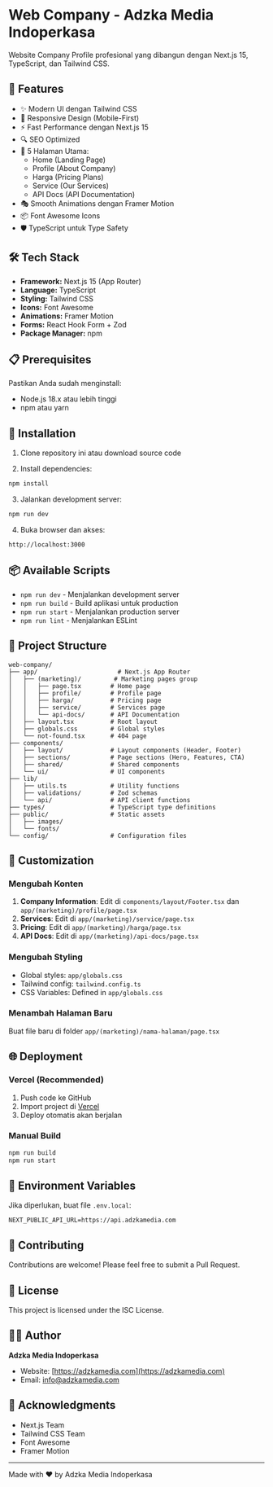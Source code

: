 # Web Company - Adzka Media Indoperkasa

Website Company Profile profesional yang dibangun dengan Next.js 15, TypeScript, dan Tailwind CSS.

## 🚀 Features

- ✨ Modern UI dengan Tailwind CSS
- 🎨 Responsive Design (Mobile-First)
- ⚡ Fast Performance dengan Next.js 15
- 🔍 SEO Optimized
- 📱 5 Halaman Utama:
  - Home (Landing Page)
  - Profile (About Company)
  - Harga (Pricing Plans)
  - Service (Our Services)
  - API Docs (API Documentation)
- 🎭 Smooth Animations dengan Framer Motion
- 📦 Font Awesome Icons
- 🛡️ TypeScript untuk Type Safety

## 🛠️ Tech Stack

- **Framework:** Next.js 15 (App Router)
- **Language:** TypeScript
- **Styling:** Tailwind CSS
- **Icons:** Font Awesome
- **Animations:** Framer Motion
- **Forms:** React Hook Form + Zod
- **Package Manager:** npm

## 📋 Prerequisites

Pastikan Anda sudah menginstall:

- Node.js 18.x atau lebih tinggi
- npm atau yarn

## 🔧 Installation

1. Clone repository ini atau download source code

2. Install dependencies:
```bash
npm install
```

3. Jalankan development server:
```bash
npm run dev
```

4. Buka browser dan akses:
```
http://localhost:3000
```

## 📦 Available Scripts

- `npm run dev` - Menjalankan development server
- `npm run build` - Build aplikasi untuk production
- `npm run start` - Menjalankan production server
- `npm run lint` - Menjalankan ESLint

## 📁 Project Structure

```
web-company/
├── app/                      # Next.js App Router
│   ├── (marketing)/         # Marketing pages group
│   │   ├── page.tsx        # Home page
│   │   ├── profile/        # Profile page
│   │   ├── harga/          # Pricing page
│   │   ├── service/        # Services page
│   │   └── api-docs/       # API Documentation
│   ├── layout.tsx          # Root layout
│   ├── globals.css         # Global styles
│   └── not-found.tsx       # 404 page
├── components/
│   ├── layout/             # Layout components (Header, Footer)
│   ├── sections/           # Page sections (Hero, Features, CTA)
│   ├── shared/             # Shared components
│   └── ui/                 # UI components
├── lib/
│   ├── utils.ts            # Utility functions
│   ├── validations/        # Zod schemas
│   └── api/                # API client functions
├── types/                  # TypeScript type definitions
├── public/                 # Static assets
│   ├── images/
│   └── fonts/
└── config/                 # Configuration files
```

## 🎨 Customization

### Mengubah Konten

1. **Company Information**: Edit di `components/layout/Footer.tsx` dan `app/(marketing)/profile/page.tsx`
2. **Services**: Edit di `app/(marketing)/service/page.tsx`
3. **Pricing**: Edit di `app/(marketing)/harga/page.tsx`
4. **API Docs**: Edit di `app/(marketing)/api-docs/page.tsx`

### Mengubah Styling

- Global styles: `app/globals.css`
- Tailwind config: `tailwind.config.ts`
- CSS Variables: Defined in `app/globals.css`

### Menambah Halaman Baru

Buat file baru di folder `app/(marketing)/nama-halaman/page.tsx`

## 🌐 Deployment

### Vercel (Recommended)

1. Push code ke GitHub
2. Import project di [Vercel](https://vercel.com)
3. Deploy otomatis akan berjalan

### Manual Build

```bash
npm run build
npm run start
```

## 📝 Environment Variables

Jika diperlukan, buat file `.env.local`:

```env
NEXT_PUBLIC_API_URL=https://api.adzkamedia.com
```

## 🤝 Contributing

Contributions are welcome! Please feel free to submit a Pull Request.

## 📄 License

This project is licensed under the ISC License.

## 👨‍💻 Author

**Adzka Media Indoperkasa**
- Website: [https://adzkamedia.com](https://adzkamedia.com)
- Email: info@adzkamedia.com

## 🙏 Acknowledgments

- Next.js Team
- Tailwind CSS Team
- Font Awesome
- Framer Motion

---

Made with ❤️ by Adzka Media Indoperkasa



